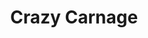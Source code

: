 ---
layout: other-video
permalink: /crazy-carnage
title: Crazy Carnage
video_number: 33
release_date: 1996-01-01
description: 
cast: 
video_id: 
bitchute_id: 
archive_id: 
poster: crazy-carnage.jpg
video_available: false
medium: live action
old_cm_description: |
  The killer character from "Mighty Joe Rampage" was so funny that we had to make another sequel. It begins with him escaping from a mental institution screaming his head off. Then, he goes back home, drinks his potion and goes even crazier. Just like the first movie, a second part was added. This is when another killer is introduced who wants to steal his beloved potion. The movie stopped here, because everybody was complaining about how cold the weather was. My favorite part was when Joe climbs up a chimney and then falls off!
james_old_star_rating: 2
james_old_number_rating: 4
---